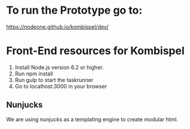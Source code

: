# To run the Prototype go to:
https://nodeone.github.io/kombispel/dev/

# Front-End resources for Kombispel

1. Install Node.js version 6.2 or higher.
2. Run npm install
3. Run gulp to start the taskrunner
4. Go to localhost:3000 in your browser

## Nunjucks

We are using nunjucks as a templating engine to create modular html.
